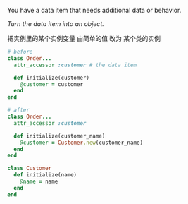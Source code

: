 You have a data item that needs additional data or behavior.

*Turn the data item into an object.*

把实例里的某个实例变量 由简单的值 改为 某个类的实例

```ruby
# before
class Order...
  attr_accessor :customer # the data item

  def initialize(customer)
    @customer = customer
  end
end

# after
class Order...
  attr_accessor :customer

  def initialize(customer_name)
    @customer = Customer.new(customer_name)
  end
end

class Customer
  def initialize(name)
    @name = name
  end
end
```

